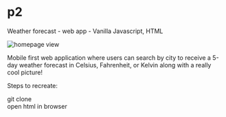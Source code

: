 # p2
Weather forecast - web app - Vanilla Javascript, HTML


<img src="https://lh3.googleusercontent.com/VXzVKwKdmwAmPx-OD-L_ACsA9JADhpk6Z5E3ePjofvBxVklh9_u960-Xx7Fau0inuhHuwCgEJGi9ZAgD8t1sm9JYk1aTfrhejpII_sHC1KOiTlp4Oqxlf8iJ95-swrKVGb1JSS_Sci7qIqQRLoMvsbwIJzvCpRHQneJqjUjVcFT8FydRxov0r5WqcWR8NomzXbHguZeGLzFe57yfQZ3lq7-9zfySXNUivQCOnf4MjIaYkAPBsFidgxXqG3tIj6z8eUhLQ29nK63_jq-OavT1ZB3uNFtW8AXYeOCoO8fHWlddKuTju6HeXmwj3rG5YPdFZ0sH5WLvhcPxNDY10NwOMghz4Y-hrYJTVWXXQfDrswQGf2tEx-D8Z8eRBlGDx11UqDmwFcIWih9-XaLQmCSK-8sowNe9o4AQvbOHJdHv4OzYgBuH5uUitvmc5nmqC-nM7GmCS-vniy5q57Hq2beR7MKnViUVq6b1QLRw44lkvHjuxXZ8VXau2FIIfiGIsLP8cSActQEEB_plgUWWgSdJNG7X3MZDvkplLODIXrez6HcmIp0RAGzDnHi7Fn-KbsRgTSVeYR25LxSTNY7fl_rQ0sX4YYFGLLxMsC0shqtSfiNNCaNjKjrXIKmYSNgBDnfzfr809-_ADepziP3gLYgOi31RnOSqJfN61CFZ6s-298DxNp7sVjLt_g=w370-h538-no" alt="homepage view"  >

Mobile first web application where users can search by city to receive a 5-day weather forecast in Celsius, Fahrenheit, or Kelvin along with a really cool picture!

Steps to recreate:

git clone    
open html in browser
